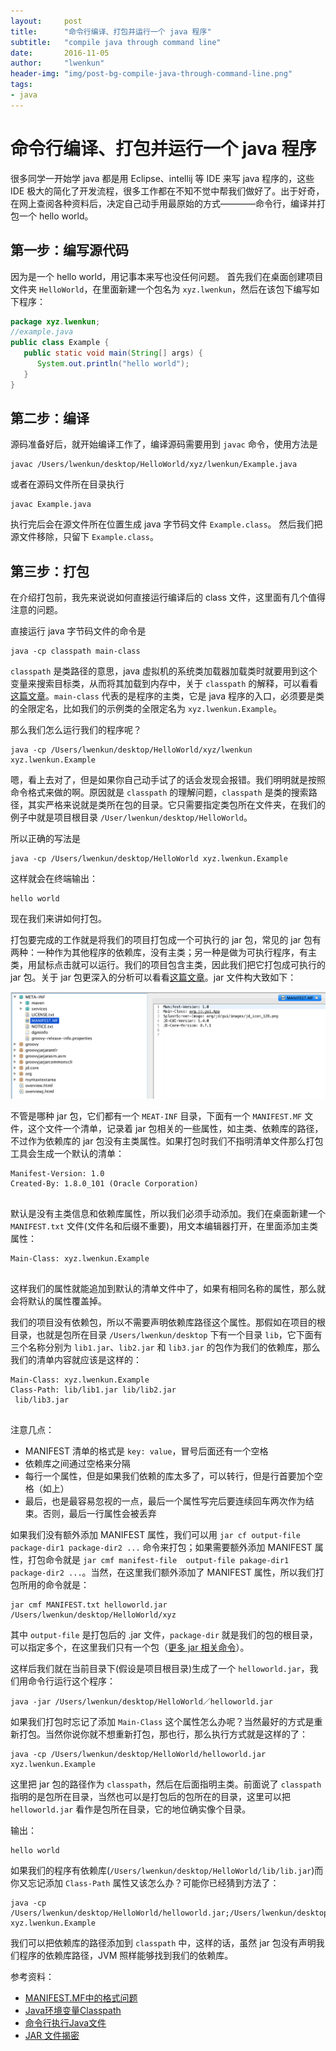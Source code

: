 ```yaml
---
layout:     post
title:      "命令行编译、打包并运行一个 java 程序"
subtitle:   "compile java through command line"
date:       2016-11-05
author:     "lwenkun"
header-img: "img/post-bg-compile-java-through-command-line.png"
tags:
- java
---
```


# 命令行编译、打包并运行一个 java 程序 #

很多同学一开始学 java 都是用 Eclipse、intellij 等 IDE 来写 java 程序的，这些 IDE 极大的简化了开发流程，很多工作都在不知不觉中帮我们做好了。出于好奇，在网上查阅各种资料后，决定自己动手用最原始的方式————命令行，编译并打包一个 hello world。

## 第一步：编写源代码 ##
因为是一个 hello world，用记事本来写也没任何问题。
首先我们在桌面创建项目文件夹 `HelloWorld`，在里面新建一个包名为 `xyz.lwenkun`，然后在该包下编写如下程序：

```java
package xyz.lwenkun;
//example.java
public class Example {
   public static void main(String[] args) {
      System.out.println("hello world");
   }
}
```

## 第二步：编译 ##
源码准备好后，就开始编译工作了，编译源码需要用到 `javac` 命令，使用方法是 

```
javac /Users/lwenkun/desktop/HelloWorld/xyz/lwenkun/Example.java
```
或者在源码文件所在目录执行 

```
javac Example.java
```

执行完后会在源文件所在位置生成 java 字节码文件 `Example.class`。
然后我们把源文件移除，只留下 `Example.class`。

## 第三步：打包 ##

在介绍打包前，我先来说说如何直接运行编译后的 class 文件，这里面有几个值得注意的问题。

直接运行 java 字节码文件的命令是

```
java -cp classpath main-class
```

`classpath` 是类路径的意思，java 虚拟机的系统类加载器加载类时就要用到这个变量来搜索目标类，从而将其加载到内存中，关于 `classpath` 的解释，可以看看[这篇文章](http://developer.51cto.com/art/201209/357217.htm)。`main-class` 代表的是程序的主类，它是 java 程序的入口，必须要是类的全限定名，比如我们的示例类的全限定名为 `xyz.lwenkun.Example`。

那么我们怎么运行我们的程序呢？

```
java -cp /Users/lwenkun/desktop/HelloWorld/xyz/lwenkun xyz.lwenkun.Example
```

嗯，看上去对了，但是如果你自己动手试了的话会发现会报错。我们明明就是按照命令格式来做的啊。原因就是 `classpath` 的理解问题，`classpath` 是类的搜索路径，其实严格来说就是类所在包的目录。它只需要指定类包所在文件夹，在我们的例子中就是项目根目录 `/User/lwenkun/desktop/HelloWorld`。

所以正确的写法是

```
java -cp /Users/lwenkun/desktop/HelloWorld xyz.lwenkun.Example
```

这样就会在终端输出：

```
hello world
```


现在我们来讲如何打包。

打包要完成的工作就是将我们的项目打包成一个可执行的 jar 包，常见的 jar 包有两种：一种作为其他程序的依赖库，没有主类；另一种是做为可执行程序，有主类，用鼠标点击就可以运行。我们的项目包含主类，因此我们把它打包成可执行的 jar 包。关于 jar 包更深入的分析可以看看[这篇文章](https://www.ibm.com/developerworks/cn/java/j-jar/)。jar 文件构大致如下：

 ![](/img/in-post/post_compile_java_through_command_line/structure_of_jar.png)

不管是哪种 jar 包，它们都有一个 `MEAT-INF` 目录，下面有一个 `MANIFEST.MF` 文件，这个文件一个清单，记录着 jar 包相关的一些属性，如主类、依赖库的路径，不过作为依赖库的 jar 包没有主类属性。如果打包时我们不指明清单文件那么打包工具会生成一个默认的清单：

```
Manifest-Version: 1.0
Created-By: 1.8.0_101 (Oracle Corporation)


```

默认是没有主类信息和依赖库属性，所以我们必须手动添加。我们在桌面新建一个 `MANIFEST.txt` 文件(文件名和后缀不重要)，用文本编辑器打开，在里面添加主类属性：

```
Main-Class: xyz.lwenkun.Example


```

这样我们的属性就能追加到默认的清单文件中了，如果有相同名称的属性，那么就会将默认的属性覆盖掉。

我们的项目没有依赖包，所以不需要声明依赖库路径这个属性。那假如在项目的根目录，也就是包所在目录 `/Users/lwenkun/desktop` 下有一个目录 `lib`，它下面有三个名称分别为 `lib1.jar`、`lib2.jar` 和 `lib3.jar` 的包作为我们的依赖库，那么我们的清单内容就应该是这样的：

```
Main-Class: xyz.lwenkun.Example
Class-Path: lib/lib1.jar lib/lib2.jar
 lib/lib3.jar


```


注意几点：

 - MANIFEST 清单的格式是 `key: value`，冒号后面还有一个空格
 - 依赖库之间通过空格来分隔
 - 每行一个属性，但是如果我们依赖的库太多了，可以转行，但是行首要加个空格（如上）
 - 最后，也是最容易忽视的一点，最后一个属性写完后要连续回车两次作为结束。否则，最后一行属性会被丢弃

如果我们没有额外添加 MANIFEST 属性，我们可以用 `jar cf output-file package-dir1 package-dir2 ...` 命令来打包；如果需要额外添加 MANIFEST 属性，打包命令就是 `jar cmf manifest-file  output-file pakage-dir1 package-dir2 ...`。当然，在这里我们额外添加了 MANIFEST 属性，所以我们打包所用的命令就是：

```
jar cmf MANIFEST.txt helloworld.jar /Users/lwenkun/desktop/HelloWorld/xyz
```

其中 `output-file` 是打包后的 .jar 文件，`package-dir` 就是我们的包的根目录，可以指定多个，在这里我们只有一个包（[更多 jar 相关命令](http://www.jianshu.com/p/61cfa1347894)）。

这样后我们就在当前目录下(假设是项目根目录)生成了一个 `helloworld.jar`，我们用命令行运行这个程序：

```
java -jar /Users/lwenkun/desktop/HelloWorld／helloworld.jar
```

如果我们打包时忘记了添加 `Main-Class` 这个属性怎么办呢？当然最好的方式是重新打包。当然你说你就不想重新打包，那也行，那么执行方式就是这样的了：

```
java -cp /Users/lwenkun/desktop/HelloWorld/helloworld.jar xyz.lwenkun.Example
```

这里把 jar 包的路径作为 `classpath`，然后在后面指明主类。前面说了 `classpath` 指明的是包所在目录，当然也可以是打包后的包所在的目录，这里可以把 `helloworld.jar` 看作是包所在目录，它的地位确实像个目录。

输出：

```
hello world
```

如果我们的程序有依赖库(`/Users/lwenkun/desktop/HelloWorld/lib/lib.jar`)而你又忘记添加 `Class-Path` 属性又该怎么办？可能你已经猜到方法了：

```
java -cp /Users/lwenkun/desktop/HelloWorld/helloworld.jar;/Users/lwenkun/desktop/HelloWorld/lib/lib.jar xyz.lwenkun.Example
```

我们可以把依赖库的路径添加到 `classpath` 中，这样的话，虽然 jar 包没有声明我们程序的依赖库路径，JVM 照样能够找到我们的依赖库。

参考资料：

- [MANIFEST.MF中的格式问题](http://www.360doc.com/content/10/1006/17/61497_58863251.shtml)
- [Java环境变量Classpath](http://developer.51cto.com/art/201209/357217.htm)
- [命令行执行Java文件](http://www.cnblogs.com/lleid/archive/2013/03/21/java.html)
- [JAR 文件揭密](https://www.ibm.com/developerworks/cn/java/j-jar/)
